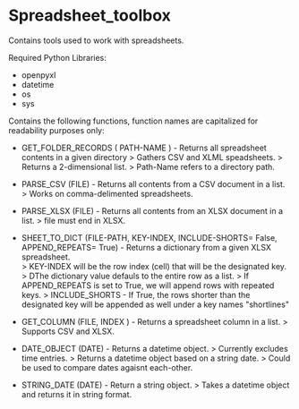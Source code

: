# Spreadsheet_toolbox
Contains tools used to work with spreadsheets.

Required Python Libraries: 
  * openpyxl
  * datetime
  * os
  * sys

Contains the following functions, function names are capitalized for readability purposes only: 
   
  * GET_FOLDER_RECORDS ( PATH-NAME ) - Returns all spreadsheet contents in a given directory
          > Gathers CSV and XLML speadsheets.
          > Returns a 2-dimensional list.
          > Path-Name refers to a directory path.

  * PARSE_CSV (FILE) - Returns all contents from a CSV document in a list.
          > Works on comma-delimented spreadsheets.
  
  * PARSE_XLSX (FILE) - Returns all contents from an XLSX document in a list.
          > file must end in XLSX.
  
  * SHEET_TO_DICT (FILE-PATH, KEY-INDEX, INCLUDE-SHORTS= False, APPEND_REPEATS= True) - Returns a dictionary from a given XLSX spreadsheet.    
          > KEY-INDEX will be the row index (cell) that will be the designated key.
          > DThe dictionary value defauls to the entire row as a list.
          > If APPEND_REPEATS is set to True, we will append rows with repeated keys.
          > INCLUDE_SHORTS - If True, the rows shorter than the designated key will be appended as well under a key names "shortlines"
  
  * GET_COLUMN (FILE, INDEX ) - Returns a spreadsheet column in a list.
          > Supports CSV and XLSX.          
  
  * DATE_OBJECT (DATE) -  Returns a datetime object.
          > Currently excludes time entries.
          > Returns a datetime object based on a string date.
          > Could be used to compare dates agaisnt each-other.
           
  * STRING_DATE (DATE) - Return a string object.
          > Takes a datetime object and returns it in string format. 
